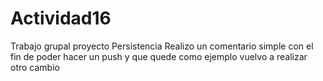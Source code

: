 # Actividad16
Trabajo grupal proyecto Persistencia
Realizo un comentario simple con el fin de poder hacer un push y que 
quede como ejemplo vuelvo a realizar otro cambio